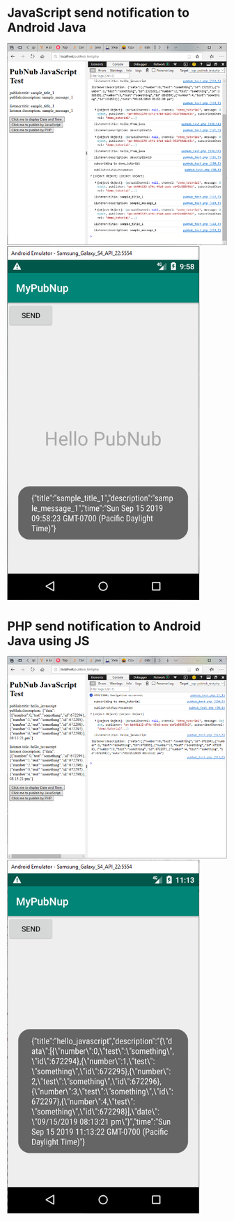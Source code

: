 # JavaScript send notification to Android Java
![js_2_java](https://github.com/igork/pn_notification/blob/master/app/src/main/assets/web_2_android%20sent.png)
![js_2_java](https://github.com/igork/pn_notification/blob/master/app/src/main/assets/web_2_android.png)

# PHP send notification to Android Java using JS
![php_2_java](https://github.com/igork/pn_notification/blob/master/app/src/main/assets/php_2_js_2_adroid_sent.png)
![php_2_java](https://github.com/igork/pn_notification/blob/master/app/src/main/assets/php_2_js_2_android.png)
